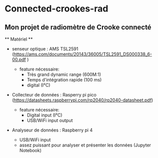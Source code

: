 # Connected-crookes-rad
## Mon projet de radiomètre de Crooke connecté

** Matériel **

* senseur optique :  AMS TSL2591 (https://ams.com/documents/20143/36005/TSL2591_DS000338_6-00.pdf )
    * feature nécessaire:
        * Très grand dynamic range (600M:1)
        * Temps d'intégration rapide (100 ms)
        * digital (I²C)

* Collecteur de données : Rasperry pi pico (https://datasheets.raspberrypi.com/rp2040/rp2040-datasheet.pdf)
    *   feature nécessaire:
        * Digital input (I²C)
        * USB/WiFi input output

* Analyseur de données : Raspberry pi 4
    *   USB/WiFi input
    *   assez puissant pour analyser et présenter les données (Jupyter Notebook)
    



